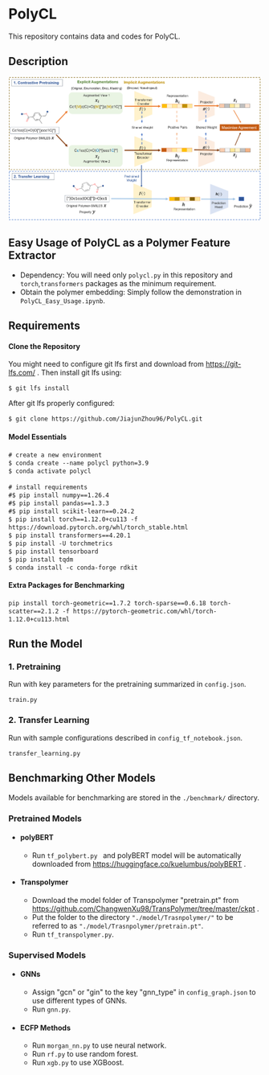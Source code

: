 # PolyCL
This repository contains data and codes for PolyCL.

## Description
![image](cl_schematic.png)

## Easy Usage of PolyCL as a Polymer Feature Extractor
- Dependency: You will need only ```polycl.py``` in this repository and ```torch```,```transformers``` packages as the minimum requirement.
- Obtain the polymer embedding: Simply follow the demonstration in ```PolyCL_Easy_Usage.ipynb```.

## Requirements<br />
#### Clone the Repository

You might need to configure git lfs first and download from https://git-lfs.com/ .
Then install git lfs using:
```
$ git lfs install
```

After git lfs properly configured:
```
$ git clone https://github.com/JiajunZhou96/PolyCL.git
```

#### Model Essentials

```
# create a new environment
$ conda create --name polycl python=3.9
$ conda activate polycl

# install requirements
#$ pip install numpy==1.26.4
#$ pip install pandas==1.3.3
#$ pip install scikit-learn==0.24.2
$ pip install torch==1.12.0+cu113 -f https://download.pytorch.org/whl/torch_stable.html
$ pip install transformers==4.20.1
$ pip install -U torchmetrics
$ pip install tensorboard
$ pip install tqdm
$ conda install -c conda-forge rdkit
```
#### Extra Packages for Benchmarking
```
pip install torch-geometric==1.7.2 torch-sparse==0.6.18 torch-scatter==2.1.2 -f https://pytorch-geometric.com/whl/torch-1.12.0+cu113.html
```

## Run the Model <br />
### 1. Pretraining 
Run with key parameters for the pretraining summarized in ```config.json```.
```
train.py
```
### 2. Transfer Learning 
Run with sample configurations described in ```config_tf_notebook.json```.
```
transfer_learning.py
```
## Benchmarking Other Models <br />
Models available for benchmarking are stored in the ```./benchmark/``` directory.

### Pretrained Models
- #### polyBERT <br />
  - Run ```tf_polybert.py ``` and polyBERT model will be automatically downloaded from https://huggingface.co/kuelumbus/polyBERT .
- #### Transpolymer <br />
  - Download the model folder of Transpolymer "pretrain.pt" from https://github.com/ChangwenXu98/TransPolymer/tree/master/ckpt . <br />
  - Put the folder to the directory ```"./model/Trasnpolymer/"``` to be referred to as ```"./model/Trasnpolymer/pretrain.pt"```.
  - Run ```tf_transpolymer.py```.<br /> 

### Supervised Models
- #### GNNs <br />
  - Assign "gcn" or "gin" to the key "gnn_type" in ```config_graph.json``` to use different types of GNNs.
  - Run ```gnn.py```.
- #### ECFP Methods
  - Run ```morgan_nn.py``` to use neural network.
  - Run ```rf.py``` to use random forest.
  - Run ```xgb.py``` to use XGBoost.

